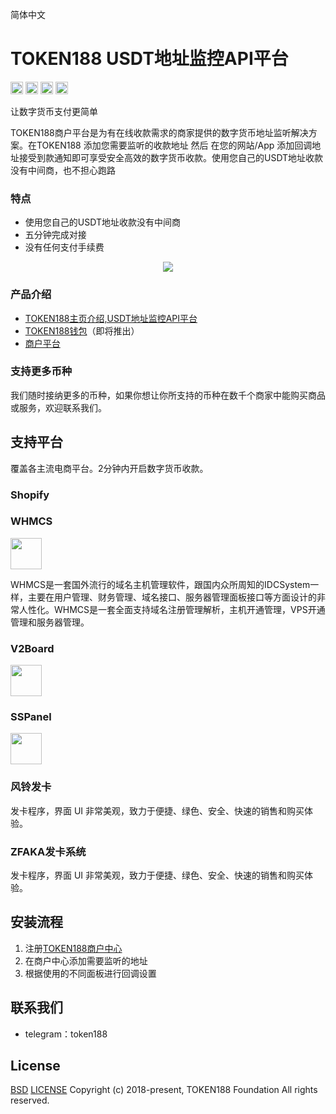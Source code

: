 简体中文 


# TOKEN188 USDT地址监控API平台

<img src="https://www.token188.com/git/git-license.png" height="20px" /></a>
<img src="https://www.token188.com/git/git-build.png" height="20px" /></a>
<img src="https://www.token188.com/git/git-codecov.png" height="20px" /></a>
<img src="https://www.token188.com/git/git-build.png" height="20px" /></a>

让数字货币支付更简单

TOKEN188商户平台是为有在线收款需求的商家提供的数字货币地址监听解决方案。在TOKEN188 添加您需要监听的收款地址 然后 在您的网站/App 添加回调地址接受到款通知即可享受安全高效的数字货币收款。使用您自己的USDT地址收款没有中间商，也不担心跑路

### 特点
 - 使用您自己的USDT地址收款没有中间商
 - 五分钟完成对接
 - 没有任何支付手续费

<p align="center">
<img src="https://www.token188.com/git/token188webhook.png"/>
</p>

### 产品介绍

 - [TOKEN188主页介绍,USDT地址监控API平台](https://www.token188.com)
 - [TOKEN188钱包](https://www.token188.com)（即将推出）
 - [商户平台](https://www.token188.com/manager)

### 支持更多币种
我们随时接纳更多的币种，如果你想让你所支持的币种在数千个商家中能购买商品或服务，欢迎联系我们。


## 支持平台

覆盖各主流电商平台。2分钟内开启数字货币收款。

### Shopify
### WHMCS

<a href="https://github.com/bitpaydev/bitpayxForWHMCS">
<img src="https://dcdn.mugglepay.com/pay/media/git/whmcs.png" height="50px" style="padding-right: 50px;"/>
</a>

WHMCS是一套国外流行的域名主机管理软件，跟国内众所周知的IDCSystem一样，主要在用户管理、财务管理、域名接口、服务器管理面板接口等方面设计的非常人性化。WHMCS是一套全面支持域名注册管理解析，主机开通管理，VPS开通管理和服务器管理。

### V2Board

<a href="https://github.com/v2board/v2board">
<img src="https://camo.githubusercontent.com/15b835c7ce768a70a7a3c6d9505f895293e92692/68747470733a2f2f757365722d676f6c642d63646e2e786974752e696f2f323031392f31312f31382f313665376631633339623539653532623f773d35303026683d35303026663d706e6726733d3835303535" height="50px" style="padding-right: 50px;"/>
</a>

### SSPanel

<a href="https://github.com/bitpaydev/bitpayx/tree/master/bitpayx">
<img src="https://dcdn.mugglepay.com/pay/media/git/sspanel.png" height="50px" style="padding-right: 50px;"/>
</a>

### 风铃发卡
发卡程序，界面 UI 非常美观，致力于便捷、绿色、安全、快速的销售和购买体验。

### ZFAKA发卡系统  
发卡程序，界面 UI 非常美观，致力于便捷、绿色、安全、快速的销售和购买体验。



## 安装流程
1. 注册[TOKEN188商户中心](https://www.token188.com/manager)
2. 在商户中心添加需要监听的地址
3. 根据使用的不同面板进行回调设置


## 联系我们
 - telegram：token188

## License
[BSD](https://www.wikiwand.com/en/BSD_licenses)
[LICENSE](/LICENSE)
Copyright (c) 2018-present, TOKEN188 Foundation All rights reserved.
